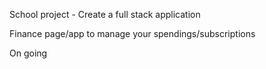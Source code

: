 School project - Create a full stack application

Finance page/app to manage your spendings/subscriptions

On going
